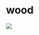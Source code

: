 # wood
<img  src="https://github.com/SJvaca30/wood/assets/122259127/6669f84e-66fe-4a60-9f52-8c7b2f5c84bb"/>
